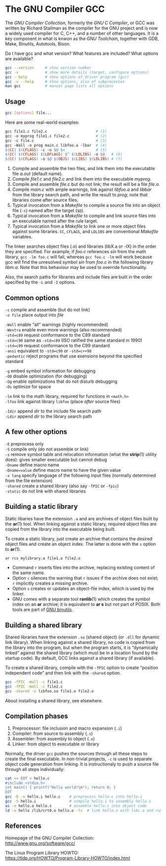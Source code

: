 # The GNU Compiler GCC

The *GNU Compiler Collection*, formerly the *GNU C Compiler*,
or GCC was written by Richard Stallman as the compiler for
the GNU project and is now a widely used compiler for C, C++,
and a number of other languages. It is a key component in
what is knwon as the *GNU Toolchain*, together with GDB, Make,
Binutils, Autotools, Bison.

Do I have gcc and what version?
What features are included?
What options are available?

```sh
gcc --version     # show version number
gcc -v            # show more details (target, configure options)
gcc --help        # show options of driver program (gcc)
gcc -v --help     # show options, also of subprocesses
man gcc           # manual page lists all options
```

## Usage

```sh
gcc [options] file...
```

Here are some real-world examples:

```Makefile
gcc file1.c file2.c                      # (1)
gcc -o myprog file1.c file2.c            # (2)
gcc -c file.c                            # (3)
gcc -Wall -o prog main.c libfoo.a -lbar  # (4)
$(CC) $(CFLAGS) -c -o $@ $<              # (5)
$(CC) $(CFLAGS) $(LDFLAGS) $^ $(LDLIBS) -o $@   # (6)
$(CC) $(CFLAGS) -o $@ $(OBJS) $(LIBS) $(LDLIBS) # (7)
```

1. Compile and assemble the two files, and link them
   into the executable file *a.out* (default name).
2. Compile *file1.c* and *file2.c* and link them into
   the executable *myprog*.
3. Compile and assemble *file.c* but do not link;
   the result will be a file *file.o*.
4. Compile *main.c* with ample warnings, link against *libfoo.a*
   and *libbar* from the library search path, and write the result
   to *prog*; note that libraries come after source files.
5. Typical invocation from a *Makefile* to compile a source
   file into an object file (`-c`) named after the target (`$@`).
6. Typical invocation from a *Makefile* to compile and link
   source files into an executable named after the rule target.
7. Typical invocation from a *Makefile* to link one or more
   object files against some libraries. `CC`, `CFLAGS`, and
   `LDLIBS` are conventional *Makefile* variables.

The linker searches object files (.o) and libraries (libX.a or -lX)
in the order they are specified. For example, if *foo.c* references
*sin* from the math library, `gcc -lm foo.c` will fail, whereas
`gcc foo.c -lm` will work because gcc will find the unresolved
symbol *sin* from *foo.c* in the following library *libm.a*.
Note that this behaviour may be used to override functionality.

Also, the search paths for libraries and include files are built
in the order specified by the `-L` and `-I` options.

## Common options

`-c` compile and assemble (but do not link)  
`-o file` place output into *file*

`-Wall` enable “all” warnings (highly recommended)  
`-Wextra` enable even more warnings (also recommended)  
`-std=c89` request conformance to the C89 standard  
`-std=c90` same as `-std=c89` (ISO ratified the same standard in 1990)  
`-std=c99` request conformance to the C99 standard  
`-ansi` equivalent to `-std=c90` or `-std=c++98`  
`-pedantic` reject programs that use exensions beyond
the specified standard

`-g` embed symbol information for debugging  
`-O0` disable optimization (for debugging)  
`-Og` enable optimizations that do not disturb debugging  
`-Os` optimize for space  

`-lm` link to the math library, required for functions in `<math.h>`  
`-lfoo` link against library `libfoo` (place *after* source files)

`-Idir` append *dir* to the include file search path  
`-Ldir` append *dir* to the library search path

## A few other options

`-E` preprocess only  
`-S` compile only (do not assemble or link)  
`-s` remove symbol table and relocation information
  (what the **strip**(1) utility does): gives smaller
  executable but cannot debug  
`-Dname` define macro name  
`-Dname=value` define macro name to have the given value  
`-x lang` specify language of the following input files
          (normally determined from the file extension)  
`-shared` create a shared library (also say `-fPIC` or `-fpic`)  
`-static` do not link with shared libraries

## Building a static library

Static libaries have the extension `.a` and are archives
of object files built by the **ar**(1) tool. When linking
against a static library, required object files are copied
from the library into the executable being built.

To create a static library, just create an archive that
contains the desired object files and create an object
index. The latter is done with the `s` option to **ar**(1).

```sh
ar rcs mylibrary.a file1.o file2.o
```

- Command `r` inserts files into the archive, replacing
  existing content of the same name.
- Option `c` silences the warning that `r` issues if the archive
  does not exist; `r` implicitly creates a missing archive.
- Option `s` creates or updates an object-file index,
  which is used by the linker.
- GNU comes with a separate tool **ranlib**(1) which creates
  the symbol index on an **ar** archive; it is equivalent to
  **ar s** but not part of POSIX. Both tools are part of
  [GNU binutils][binutils].

## Building a shared library

Shared libraries have the extension `.so` (shared object)
(or `.dll` for dynamic link library). When linking against
a shared library, no code is copied from the library into
the program, but when the program starts, it is “dynamically
linked” against the shared library (which must be in a location
found by the startup code).
By default, GCC links against a shared library (if available).

To create a shared library, compile with the `-fPIC` option
to create “position independent code” and then link with the
`-shared` option.

```sh
gcc -fPIC -Wall -c file1.c
gcc -fPIC -Wall -c file2.c
gcc -shared -o libfoo.so file1.o file2.o
```

About installing a shared library, see elsewhere.

## Compilation phases

1. Preprocessor: file inclusion and macro expansion (`.i`)
2. Compiler: from source to assembly (`.s`)
3. Assembler: from assembly to object (`.o`)
4. Linker: from object to executable or library

Normally, the driver `gcc` pushes the sources through all these
steps to create the final executable. In non-trivial projects,
`-c` is used to separate object code generation from linking.
It is instructionaly to push a source file through all steps
individually:

```sh
cat << EOT > hello.c
#include <stdio.h>
int main() { printf("Hello world!\n"); return 0; }
EOT
gcc -E -o hello.i hello.c    # preprocess hello.c into hello.i
gcc -S hello.i               # compile hello.i to assembly hello.s
as -o hello.o hello.s        # assemble hello.s into object code
ld -o hello /lib/crt0.o hello.o -lc  # link hello.o with libc.a and runtime
```

## References

Homepage of the GNU Compiler Collection:  
<http://www.gnu.org/software/gcc/>

The Linux Program Library HOWTO:  
<https://tldp.org/HOWTO/Program-Library-HOWTO/index.html>

[binutils]: https://www.gnu.org/software/binutils/
